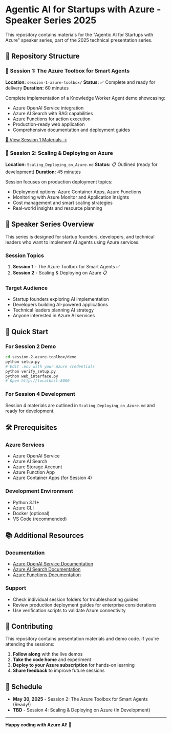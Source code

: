 # Agentic AI for Startups with Azure - Speaker Series 2025

This repository contains materials for the "Agentic AI for Startups with Azure" speaker series, part of the 2025 technical presentation series.

## 📁 Repository Structure

### 🤖 Session 1: The Azure Toolbox for Smart Agents

**Location:** `session-1-azure-toolbox/`
**Status:** ✅ Complete and ready for delivery
**Duration:** 60 minutes

Complete implementation of a Knowledge Worker Agent demo showcasing:

- Azure OpenAI Service integration
- Azure AI Search with RAG capabilities
- Azure Functions for action execution
- Production-ready web application
- Comprehensive documentation and deployment guides

[📖 View Session 1 Materials →](./session-1-azure-toolbox/)

### 🚀 Session 2: Scaling & Deploying on Azure

**Location:** `Scaling_Deploying_on_Azure.md`
**Status:** 📋 Outlined (ready for development)
**Duration:** 45 minutes

Session focuses on production deployment topics:

- Deployment options: Azure Container Apps, Azure Functions
- Monitoring with Azure Monitor and Application Insights
- Cost management and smart scaling strategies
- Real-world insights and resource planning

## 🎯 Speaker Series Overview

This series is designed for startup founders, developers, and technical leaders who want to implement AI agents using Azure services.

### Session Topics

1. **Session 1** - The Azure Toolbox for Smart Agents ✅
2. **Session 2** - Scaling & Deploying on Azure 📋

### Target Audience

- Startup founders exploring AI implementation
- Developers building AI-powered applications
- Technical leaders planning AI strategy
- Anyone interested in Azure AI services

## 🚀 Quick Start

### For Session 2 Demo

```bash
cd session-2-azure-toolbox/demo
python setup.py
# Edit .env with your Azure credentials
python verify_setup.py
python web_interface.py
# Open http://localhost:8000
```

### For Session 4 Development

Session 4 materials are outlined in `Scaling_Deploying_on_Azure.md` and ready for development.

## 🛠️ Prerequisites

### Azure Services

- Azure OpenAI Service
- Azure AI Search
- Azure Storage Account
- Azure Function App
- Azure Container Apps (for Session 4)

### Development Environment

- Python 3.11+
- Azure CLI
- Docker (optional)
- VS Code (recommended)

## 📚 Additional Resources

### Documentation

- [Azure OpenAI Service Documentation](https://docs.microsoft.com/en-us/azure/cognitive-services/openai/)
- [Azure AI Search Documentation](https://docs.microsoft.com/en-us/azure/search/)
- [Azure Functions Documentation](https://docs.microsoft.com/en-us/azure/azure-functions/)

### Support

- Check individual session folders for troubleshooting guides
- Review production deployment guides for enterprise considerations
- Use verification scripts to validate Azure connectivity

## 🎉 Contributing

This repository contains presentation materials and demo code. If you're attending the sessions:

1. **Follow along** with the live demos
2. **Take the code home** and experiment
3. **Deploy to your Azure subscription** for hands-on learning
4. **Share feedback** to improve future sessions

## 📅 Schedule

- **May 30, 2025** - Session 2: The Azure Toolbox for Smart Agents (Ready!)
- **TBD** - Session 4: Scaling & Deploying on Azure (In Development)

---

**Happy coding with Azure AI! 🌟**

